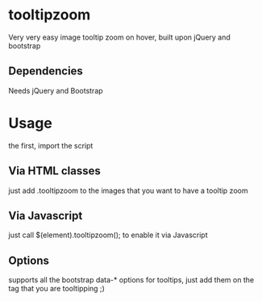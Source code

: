 # tooltipzoom
Very very easy image tooltip zoom on hover, built upon jQuery and bootstrap

## Dependencies
Needs jQuery and Bootstrap

# Usage
the first, import the script

## Via HTML classes
just add .tooltipzoom to the images that you want to have a tooltip zoom

## Via Javascript
just call $(element).tooltipzoom(); to enable it via Javascript

## Options
supports all the bootstrap data-* options for tooltips, just add them on the <img> tag that you are tooltipping ;)
